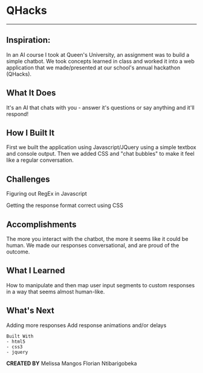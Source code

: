 # QHacks
---
## Inspiration:

In an AI course I took at Queen's University, an assignment was to build a simple chatbot. We took concepts learned in class and worked it into a web application that we made/presented at our school's annual hackathon (QHacks).

## What It Does

It's an AI that chats with you - answer it's questions or say anything and it'll respond!

## How I Built It

First we built the application using Javascript/JQuery using a simple textbox and console output. Then we added CSS and "chat bubbles" to make it feel like a regular conversation.

## Challenges

Figuring out RegEx in Javascript

Getting the response format correct using CSS 

## Accomplishments

The more you interact with the chatbot, the more it seems like it could be human. We made our responses conversational, and are proud of the outcome.

## What I Learned
How to manipulate and then map user input segments to custom responses in a way that seems almost human-like.

## What's Next
Adding more responses
Add response animations and/or delays
```
Built With
- html5
- css3
- jquery

```
<b>CREATED BY</b>
Melissa Mangos 
Florian Ntibarigobeka

